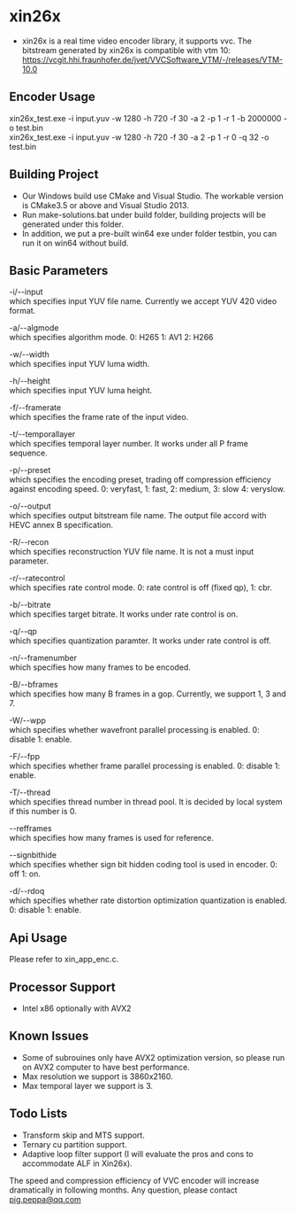xin26x
=======
- xin26x is a real time video encoder library, it supports vvc. The bitstream generated by xin26x is compatible with vtm 10: https://vcgit.hhi.fraunhofer.de/jvet/VVCSoftware_VTM/-/releases/VTM-10.0

Encoder Usage
----------
xin26x_test.exe -i input.yuv -w 1280 -h 720 -f 30 -a 2 -p 1 -r 1 -b 2000000 -o test.bin   
xin26x_test.exe -i input.yuv -w 1280 -h 720 -f 30 -a 2 -p 1 -r 0 -q 32 -o test.bin

Building Project
----------
- Our Windows build use CMake and Visual Studio. The workable version is CMake3.5 or above and Visual Studio 2013.
- Run make-solutions.bat under build folder, building projects will be generated under this folder. 
- In addition, we put a pre-built win64 exe under folder testbin, you can run it on win64 without build.

Basic Parameters
----------
-i/--input <filename>    
which specifies input YUV file name. Currently we accept YUV 420 video format.

-a/--algmode <integer>    
which specifies algorithm mode. 0: H265 1: AV1 2: H266

-w/--width <integer>    
which specifies input YUV luma width.

-h/--height <integer>    
which specifies input YUV luma height.

-f/--framerate <float>    
which specifies the frame rate of the input video.

-t/--temporallayer <integer>    
which specifies temporal layer number. It works under all P frame sequence.

-p/--preset <integer>    
which specifies the encoding preset, trading off compression efficiency against encoding speed. 0: veryfast, 1: fast, 2: medium, 3: slow 4: veryslow.

-o/--output <filename>    
which specifies output bitstream file name. The output file accord with HEVC annex B specification.

-R/--recon <filename>    
which specifies reconstruction YUV file name. It is not a must input parameter.

-r/--ratecontrol <integer>    
which specifies rate control mode. 0: rate control is off (fixed qp), 1: cbr.

-b/--bitrate <integer>    
which specifies target bitrate. It works under rate control is on.

-q/--qp <integer>    
which specifies quantization paramter. It works under rate control is off.

-n/--framenumber <integer>    
which specifies how many frames to be encoded.

-B/--bframes <integer>    
which specifies how many B frames in a gop. Currently, we support 1, 3 and 7.

-W/--wpp <integer>    
which specifies whether wavefront parallel processing is enabled. 0: disable 1: enable.

-F/--fpp <integer>    
which specifies whether frame parallel processing is enabled. 0: disable 1: enable.

-T/--thread <integer>    
which specifies thread number in thread pool. It is decided by local system if this number is 0.

--refframes <integer>    
which specifies how many frames is used for reference.

--signbithide <integer>    
which specifies whether sign bit hidden coding tool is used in encoder. 0: off 1: on.

-d/--rdoq <integer>    
which specifies whether rate distortion optimization quantization is enabled. 0: disable 1: enable.

Api Usage
-----------------
Please refer to xin_app_enc.c.

Processor Support
-----------------
- Intel x86 optionally with AVX2

Known Issues
------------
- Some of subrouines only have AVX2 optimization version, so please run on AVX2 computer to have best performance.
- Max resolution we support is 3860x2160.
- Max temporal layer we support is 3.

Todo Lists
------------
- Transform skip and MTS support.
- Ternary cu partition support.
- Adaptive loop filter support (I will evaluate the pros and cons to accommodate ALF in Xin26x).

The speed and compression efficiency of VVC encoder will increase dramatically in following months. Any question, please contact pig.peppa@qq.com
